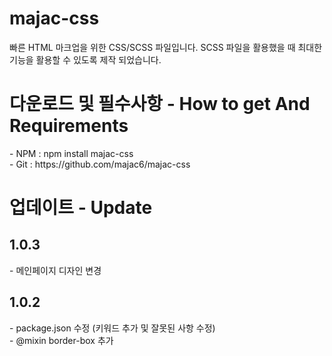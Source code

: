 # majac-css

빠른 HTML 마크업을 위한 CSS/SCSS 파일입니다.
SCSS 파일을 활용했을 때 최대한 기능을 활용할 수 있도록 제작 되었습니다.

<h1>다운로드 및 필수사항 - How to get And Requirements</h1>
<p>
  - NPM : npm install majac-css<br/>
  - Git : https://github.com/majac6/majac-css<br/>
</p>
<!-- 
<h1>사용법 - How to use</h1>
<p>
  작성 중..
  sorry, im so busy
</p> -->

<h1>업데이트 - Update</h1>

<h2>1.0.3</h2>
<p>
  - 메인페이지 디자인 변경
</p>

<h2>1.0.2</h2>
<p>
  - package.json 수정 (키워드 추가 및 잘못된 사항 수정)<br/>
  - @mixin border-box 추가<br/>
</p>